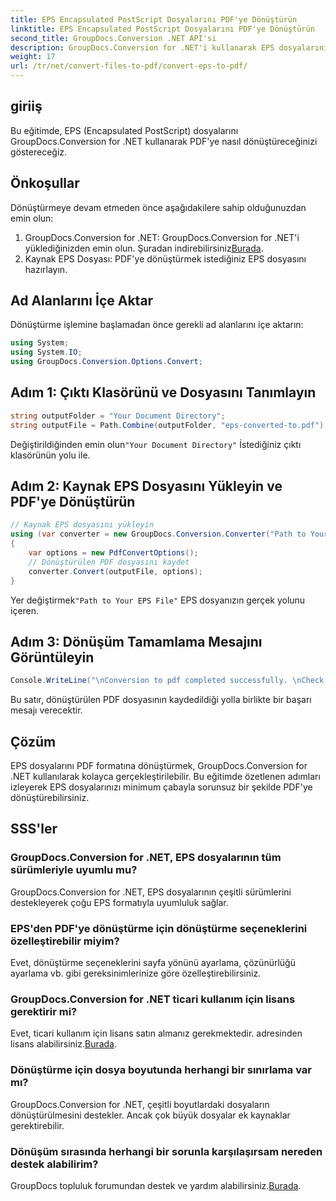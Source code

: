 ```yaml
---
title: EPS Encapsulated PostScript Dosyalarını PDF'ye Dönüştürün
linktitle: EPS Encapsulated PostScript Dosyalarını PDF'ye Dönüştürün
second_title: GroupDocs.Conversion .NET API'si
description: GroupDocs.Conversion for .NET'i kullanarak EPS dosyalarını zahmetsizce PDF'ye dönüştürün. Bu eğitimde sorunsuz dönüşüm için adım adım bir kılavuz sunulmaktadır.
weight: 17
url: /tr/net/convert-files-to-pdf/convert-eps-to-pdf/
---
```

## giriiş
Bu eğitimde, EPS (Encapsulated PostScript) dosyalarını GroupDocs.Conversion for .NET kullanarak PDF'ye nasıl dönüştüreceğinizi göstereceğiz.
## Önkoşullar
Dönüştürmeye devam etmeden önce aşağıdakilere sahip olduğunuzdan emin olun:
1.  GroupDocs.Conversion for .NET: GroupDocs.Conversion for .NET'i yüklediğinizden emin olun. Şuradan indirebilirsiniz[Burada](https://releases.groupdocs.com/conversion/net/).
2. Kaynak EPS Dosyası: PDF'ye dönüştürmek istediğiniz EPS dosyasını hazırlayın.

## Ad Alanlarını İçe Aktar
Dönüştürme işlemine başlamadan önce gerekli ad alanlarını içe aktarın:
```csharp
using System;
using System.IO;
using GroupDocs.Conversion.Options.Convert;
```
## Adım 1: Çıktı Klasörünü ve Dosyasını Tanımlayın
```csharp
string outputFolder = "Your Document Directory";
string outputFile = Path.Combine(outputFolder, "eps-converted-to.pdf");
```
 Değiştirildiğinden emin olun`"Your Document Directory"` İstediğiniz çıktı klasörünün yolu ile.
## Adım 2: Kaynak EPS Dosyasını Yükleyin ve PDF'ye Dönüştürün
```csharp
// Kaynak EPS dosyasını yükleyin
using (var converter = new GroupDocs.Conversion.Converter("Path to Your EPS File"))
{
    var options = new PdfConvertOptions();
    // Dönüştürülen PDF dosyasını kaydet
    converter.Convert(outputFile, options);
}
```
 Yer değiştirmek`"Path to Your EPS File"` EPS dosyanızın gerçek yolunu içeren.
## Adım 3: Dönüşüm Tamamlama Mesajını Görüntüleyin
```csharp
Console.WriteLine("\nConversion to pdf completed successfully. \nCheck output in {0}", outputFolder);
```
Bu satır, dönüştürülen PDF dosyasının kaydedildiği yolla birlikte bir başarı mesajı verecektir.

## Çözüm
EPS dosyalarını PDF formatına dönüştürmek, GroupDocs.Conversion for .NET kullanılarak kolayca gerçekleştirilebilir. Bu eğitimde özetlenen adımları izleyerek EPS dosyalarınızı minimum çabayla sorunsuz bir şekilde PDF'ye dönüştürebilirsiniz.
## SSS'ler
### GroupDocs.Conversion for .NET, EPS dosyalarının tüm sürümleriyle uyumlu mu?
GroupDocs.Conversion for .NET, EPS dosyalarının çeşitli sürümlerini destekleyerek çoğu EPS formatıyla uyumluluk sağlar.
### EPS'den PDF'ye dönüştürme için dönüştürme seçeneklerini özelleştirebilir miyim?
Evet, dönüştürme seçeneklerini sayfa yönünü ayarlama, çözünürlüğü ayarlama vb. gibi gereksinimlerinize göre özelleştirebilirsiniz.
### GroupDocs.Conversion for .NET ticari kullanım için lisans gerektirir mi?
 Evet, ticari kullanım için lisans satın almanız gerekmektedir. adresinden lisans alabilirsiniz.[Burada](https://purchase.groupdocs.com/buy).
### Dönüştürme için dosya boyutunda herhangi bir sınırlama var mı?
GroupDocs.Conversion for .NET, çeşitli boyutlardaki dosyaların dönüştürülmesini destekler. Ancak çok büyük dosyalar ek kaynaklar gerektirebilir.
### Dönüşüm sırasında herhangi bir sorunla karşılaşırsam nereden destek alabilirim?
 GroupDocs topluluk forumundan destek ve yardım alabilirsiniz.[Burada](https://forum.groupdocs.com/c/conversion/11).